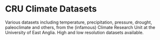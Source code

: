 # CRU Climate Datasets

Various datasets including temperature, precipitation, pressure, drought, paleoclimate and others, from the (infamous) Climate Research Unit at the University of East Anglia. High and low resolution datasets available.

